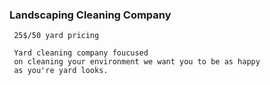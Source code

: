 ### Landscaping Cleaning Company
     25$/50 yard pricing
     
     Yard cleaning company foucused
     on cleaning your environment we want you to be as happy
     as you're yard looks.
     
     
     
     
     
     
     
